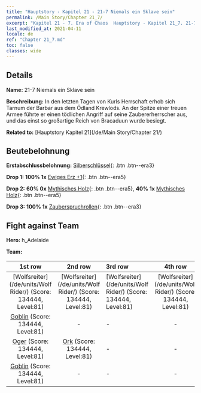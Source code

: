 ```yaml
---
title: "Hauptstory - Kapitel 21 - 21-7 Niemals ein Sklave sein"
permalink: /Main Story/Chapter 21_7/
excerpt: "Kapitel 21 - 7. Era of Chaos  Hauptstory - Kapitel 21_7. 21-7 Niemals ein Sklave sein"
last_modified_at: 2021-04-11
locale: de
ref: "Chapter 21_7.md"
toc: false
classes: wide
---
```


## Details

 **Name:** 21-7 Niemals ein Sklave sein

 **Beschreibung:** In den letzten Tagen von Kurls Herrschaft erhob sich Tarnum der Barbar aus dem Ödland Krewlods. An der Spitze einer treuen Armee führte er einen tödlichen Angriff auf seine Zaubererherrscher aus, und das einst so großartige Reich von Bracaduun wurde besiegt.

 **Related to:** [Hauptstory Kapitel 21](/de/Main Story/Chapter 21/)

## Beutebelohnung

 **Erstabschlussbelohnung:** [Silberschlüssel](/de/Items/con_693/){: .btn .btn--era3}

 **Drop 1:** **100% 1x** [Ewiges Erz +1](/de/Items/mat_68/){: .btn .btn--era5}

 **Drop 2:** **60% 0x** [Mythisches Holz](/de/Items/mat_62/){: .btn .btn--era5}, **40% 1x** [Mythisches Holz](/de/Items/mat_62/){: .btn .btn--era5}

 **Drop 3:** **100% 1x** [Zauberspruchrollen](/de/Items/con_694/){: .btn .btn--era3}


## Fight against Team
 **Hero:** h_Adelaide

 **Team:**


  | 1st row | 2nd row | 3rd row | 4th row |
  |:----:|:----:|:----|:----:|
  | [Wolfsreiter](/de/units/Wolf Rider/) (Score: 134444, Level:81)  | [Wolfsreiter](/de/units/Wolf Rider/) (Score: 134444, Level:81)  | [Wolfsreiter](/de/units/Wolf Rider/) (Score: 134444, Level:81)  | [Wolfsreiter](/de/units/Wolf Rider/) (Score: 134444, Level:81)  |
  | [Goblin](/de/units/Goblin/) (Score: 134444, Level:81)  | - | - | - |
  | [Oger](/de/units/Ogre/) (Score: 134444, Level:81)  | [Ork](/de/units/Orc/) (Score: 134444, Level:81)  | - | - |
  | [Goblin](/de/units/Goblin/) (Score: 134444, Level:81)  | - | - | - |



